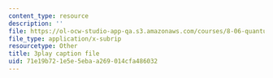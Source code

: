 ```yaml
---
content_type: resource
description: ''
file: https://ol-ocw-studio-app-qa.s3.amazonaws.com/courses/8-06-quantum-physics-iii-spring-2018/71e19b721e5e5ebaa269014cfa486032_KYabRbRR-dU.vtt
file_type: application/x-subrip
resourcetype: Other
title: 3play caption file
uid: 71e19b72-1e5e-5eba-a269-014cfa486032
---
```

